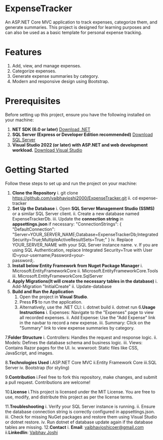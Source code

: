 # ExpenseTracker

An ASP.NET Core MVC application to track expenses, categorize them, and generate summaries. This project is designed for learning purposes and can also be used as a basic template for personal expense tracking.

# Features
   1. Add, view, and manage expenses.
   2. Categorize expenses.
   3. Generate expense summaries by category.
   4. Modern and responsive design using Bootstrap.

# Prerequisites
Before setting up this project, ensure you have the following installed on your machine:
1. **NET SDK (6.0 or later)**
[Download .NET](https://dotnet.microsoft.com/download)
2. **SQL Server (Express or Developer Edition recommended)**
[Download SQL Server](https://www.microsoft.com/en-in/sql-server/sql-server-downloads)
3. **Visual Studio 2022 (or later) with ASP.NET and web development workload.**
[Download Visual Studio](https://visualstudio.microsoft.com/)

# Getting Started
Follow these steps to set up and run the project on your machine:
1. **Clone the Repository**
      i. git clone https://github.com/vaibhavjoshi2000/ExpenseTracker.git
      ii. cd expense-tracker
2. **Set Up the Database**
   i. Open **SQL Server Management Studio (SSMS)** or a similar SQL Server client.
   ii. Create a new database named ExpenseTrackerDb.
   iii. Update the **connection string** in **appsettings.json** if necessary:
    "ConnectionStrings": {
       "DefaultConnection": "Server=YOUR_SERVER_NAME;Database=ExpenseTrackerDb;Integrated    
         Security=True;MultipleActiveResultSets=True;"
        }
   iv. Replace YOUR_SERVER_NAME with your SQL Server instance name.
   v. If you are using SQL Authentication, replace Integrated Security=True with User ID=your-username;Password=your-   
       password;.   
3. **Install below Entity Framework from Nuget Package Manager**
   i. Microsoft.EntityFrameworkCore
   ii. Microsoft.EntityFrameworkCore.Tools
   iii. Microsoft.EntityFrameworkCore.SqlServer
4. **Apply Migrations(It will create the necessary tables in the database)**
     i. Add-Migration "InitialCreate"
     ii. Update-database
5. **Build and Run the Application**
   1. Open the project in **Visual Studio**.
   2. Press **F5** to run the application.
   3. Alternatively, use the .NET CLI:
      i. dotnet build
      ii. dotnet run
6.**Usage Instructions**
     i. Expenses: Navigate to the "Expenses" page to view all recorded expenses.
     ii.   Add Expense: Use the "Add Expense" link in the navbar to record a new expense.
     iii.  Summary: Click on the "Summary" link to view expense summaries by category.

7.**Folder Structure**
       i. Controllers: Handles the request and response logic.
       ii. Models: Defines the database schema and business logic.
       iii. Views: Contains Razor pages for the UI.
       iv. wwwroot: Static files like CSS, JavaScript, and images.

8.**Technologies Used**
     i.ASP.NET Core MVC
     ii.Entity Framework Core
     iii.SQL Server
     iv. Bootstrap (for styling)

9.**Contribution**
      i.Feel free to fork this repository, make changes, and submit a pull request. Contributions are welcome!

10.**License**
      i.This project is licensed under the MIT License. You are free to use, modify, and distribute this project as per the          license terms.

11.**Troubleshooting**
       i. Verify your SQL Server instance is running.
       ii. Ensure the database connection string is correctly configured in appsettings.json.
       iii. Check for missing NuGet packages and restore them using Visual Studio or dotnet restore.
       iv. Run dotnet ef database update again if the database tables are missing.
12.**Contact**
   i. **Email**: vaibhavjoshicoer@gmail.com
   ii.**Linkedlin**: [Vaibhav Joshi](https://www.linkedin.com/in/vaibhav-joshi-702287185/)









